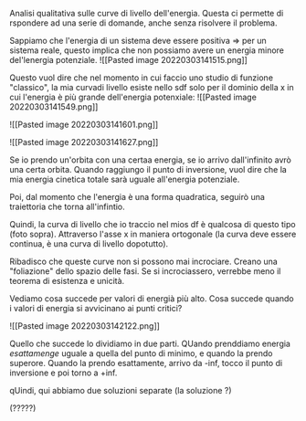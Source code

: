 Analisi qualitativa sulle curve di livello dell'energia.
Questa ci permette di rspondere ad una serie di domande, anche senza risolvere il problema.

Sappiamo che l'energia di un sistema deve essere positiva => per un sistema reale, questo implica che non possiamo avere un energia minore del'lenergia potenziale.
![[Pasted image 20220303141515.png]]

Questo vuol dire che nel momento in cui faccio uno studio di funzione "classico", la mia curvadi livello esiste nello sdf solo per il dominio della x in cui l'energia è più grande dell'energia potenxiale:
![[Pasted image 20220303141549.png]]

![[Pasted image 20220303141601.png]]

![[Pasted image 20220303141627.png]]

Se io prendo un'orbita con una certaa energia, se io arrivo dall'infinito avrò una certa orbita.  Quando raggiungo il punto di inversione, vuol dire che la mia energia cinetica totale sarà uguale all'energia potenziale.

Poi, dal momento che l'energia è una forma quadratica, seguirò una traiettoria che torna all'infintio.

Quindi, la curva di livello che io traccio nel mios df è qualcosa di questo tipo (foto sopra).
Attraverso l'asse x in maniera ortogonale (la curva deve essere continua, è una curva di livello dopotutto).

Ribadisco che queste curve non si possono mai incrociare. Creano una "foliazione" dello spazio delle fasi. Se si incrociassero, verrebbe meno il teorema di esistenza e unicità.

Vediamo cosa succede per valori di energià più alto. Cosa succede quando i valori di energia si avvicinano ai punti critici?

![[Pasted image 20220303142122.png]]

Quello che succede lo dividiamo in due parti. QUando prenddiamo energia _esattamenge_ uguale a quella del punto di minimo, e quando la prendo superore.
Quando la prendo esattamente, arrivo da -inf, tocco il punto di inversione e poi torno a +inf.

qUindi, qui abbiamo due soluzioni separate (la soluzione ?)

(?????)

